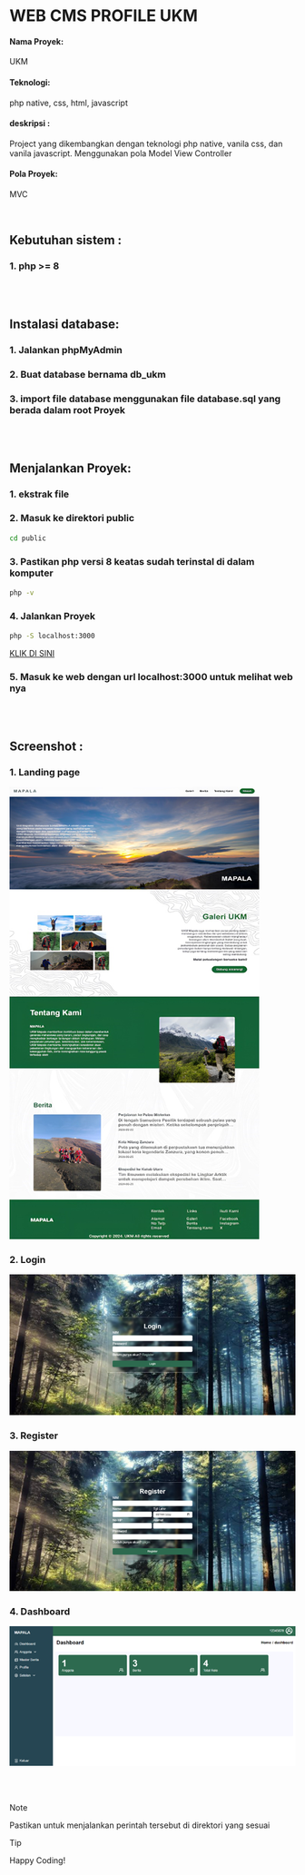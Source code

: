 # WEB CMS PROFILE UKM

#### Nama Proyek: 
UKM

#### Teknologi: 
php native, css, html, javascript

#### deskripsi : 
Project yang dikembangkan dengan teknologi php native, vanila css, dan vanila javascript. Menggunakan pola Model View Controller  

#### Pola Proyek: 
MVC

<br>

## Kebutuhan sistem :
### 1. php >= 8

<br>
<br>

## Instalasi database:
### 1. Jalankan phpMyAdmin
### 2. Buat database bernama db_ukm
### 3. import file database menggunakan file database.sql yang berada dalam root Proyek

<br>
<br>

## Menjalankan Proyek:
### 1. ekstrak file
### 2. Masuk ke direktori public 
```cmd
cd public
```
### 3. Pastikan php versi 8 keatas sudah terinstal di dalam komputer 
```cmd
php -v
```
### 4. Jalankan Proyek
```cmd
php -S localhost:3000
```
[KLIK DI SINI](http://localhost:3000/)
### 5. Masuk ke web dengan url localhost:3000 untuk melihat web nya 

<br>
<br>

## Screenshot :

### 1. Landing page
![image.jpg](/assets/image.png)

### 2. Login
![image.jpg](/assets/image-3.png)

### 3. Register
![image.jpg](/assets/image-1.png)

### 4. Dashboard
![image.jpg](/assets/image-2.png)

<br>
<br>

> [!NOTE]
> Pastikan untuk menjalankan perintah tersebut di direktori yang sesuai


> [!TIP]
> Happy Coding!